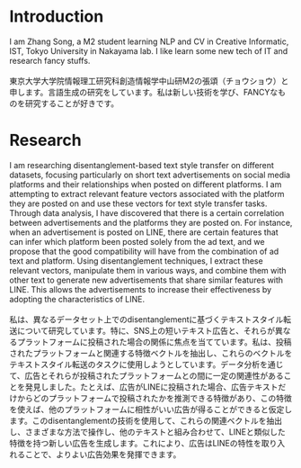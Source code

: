 
# Introduction

I am Zhang Song, a M2 student learning NLP and CV in Creative Informatic, IST, Tokyo University in Nakayama lab. I like learn some new tech of IT and research fancy stuffs.
<br><br>
東京大学大学院情報理工研究科創造情報学中山研M2の張頌（チョウショウ）と申します。言語生成の研究をしています。私は新しい技術を学び、FANCYなものを研究することが好きです。

# Research

I am researching disentanglement-based text style transfer on different datasets, focusing particularly on short text advertisements on social media platforms and their relationships when posted on different platforms. I am attempting to extract relevant feature vectors associated with the platform they are posted on and use these vectors for text style transfer tasks. Through data analysis, I have discovered that there is a certain correlation between advertisements and the platforms they are posted on. For instance, when an advertisement is posted on LINE, there are certain features that can infer which platform been posted solely from the ad text, and we propose that the good compatibility will have from the combination of ad text and platform. Using disentanglement techniques, I extract these relevant vectors, manipulate them in various ways, and combine them with other text to generate new advertisements that share similar features with LINE. This allows the advertisements to increase their effectiveness by adopting the characteristics of LINE.
<br><br>
私は、異なるデータセット上でのdisentanglementに基づくテキストスタイル転送について研究しています。特に、SNS上の短いテキスト広告と、それらが異なるプラットフォームに投稿された場合の関係に焦点を当てています。私は、投稿されたプラットフォームと関連する特徴ベクトルを抽出し、これらのベクトルをテキストスタイル転送のタスクに使用しようとしています。データ分析を通じて、広告とそれらが投稿されたプラットフォームとの間に一定の関連性があることを発見しました。たとえば、広告がLINEに投稿された場合、広告テキストだけからどのプラットフォームで投稿されたかを推測できる特徴があり、この特徴を使えば、他のプラットフォームに相性がいい広告が得ることができると仮定します。このdisentanglementの技術を使用して、これらの関連ベクトルを抽出し、さまざまな方法で操作し、他のテキストと組み合わせて、LINEと類似した特徴を持つ新しい広告を生成します。これにより、広告はLINEの特性を取り入れることで、よりよい広告効果を発揮できます。
